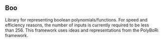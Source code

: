 Boo
---

Library for representing boolean polynomials/functions. For speed and efficiency
reasons, the number of inputs is currently required to be less than 256. This
framework uses ideas and representations from the PolyBoRi framework.
